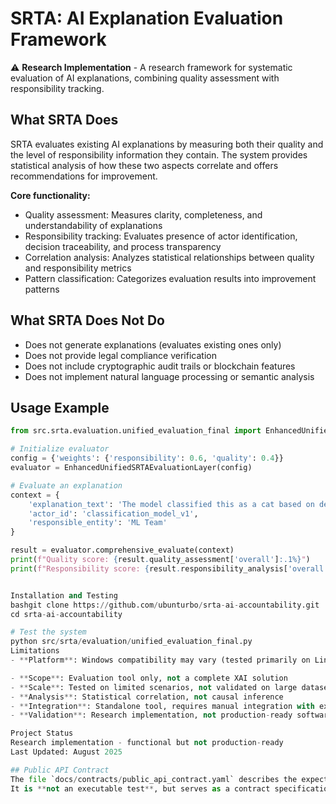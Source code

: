 # SRTA: AI Explanation Evaluation Framework

⚠️ **Research Implementation** - A research framework for systematic evaluation of AI explanations, combining quality assessment with responsibility tracking.

## What SRTA Does

SRTA evaluates existing AI explanations by measuring both their quality and the level of responsibility information they contain. The system provides statistical analysis of how these two aspects correlate and offers recommendations for improvement.

**Core functionality:**
- Quality assessment: Measures clarity, completeness, and understandability of explanations
- Responsibility tracking: Evaluates presence of actor identification, decision traceability, and process transparency
- Correlation analysis: Analyzes statistical relationships between quality and responsibility metrics
- Pattern classification: Categorizes evaluation results into improvement patterns

## What SRTA Does Not Do

- Does not generate explanations (evaluates existing ones only)
- Does not provide legal compliance verification
- Does not include cryptographic audit trails or blockchain features
- Does not implement natural language processing or semantic analysis

## Usage Example

```python
from src.srta.evaluation.unified_evaluation_final import EnhancedUnifiedSRTAEvaluationLayer

# Initialize evaluator
config = {'weights': {'responsibility': 0.6, 'quality': 0.4}}
evaluator = EnhancedUnifiedSRTAEvaluationLayer(config)

# Evaluate an explanation
context = {
    'explanation_text': 'The model classified this as a cat based on detected features...',
    'actor_id': 'classification_model_v1',
    'responsible_entity': 'ML Team'
}

result = evaluator.comprehensive_evaluate(context)
print(f"Quality score: {result.quality_assessment['overall']:.1%}")
print(f"Responsibility score: {result.responsibility_analysis['overall']:.1%}")


Installation and Testing
bashgit clone https://github.com/ubunturbo/srta-ai-accountability.git
cd srta-ai-accountability

# Test the system
python src/srta/evaluation/unified_evaluation_final.py
Limitations
- **Platform**: Windows compatibility may vary (tested primarily on Linux/macOS)

- **Scope**: Evaluation tool only, not a complete XAI solution
- **Scale**: Tested on limited scenarios, not validated on large datasets
- **Analysis**: Statistical correlation, not causal inference
- **Integration**: Standalone tool, requires manual integration with existing systems
- **Validation**: Research implementation, not production-ready software

Project Status
Research implementation - functional but not production-ready
Last Updated: August 2025

## Public API Contract
The file `docs/contracts/public_api_contract.yaml` describes the expected public API.
It is **not an executable test**, but serves as a contract specification for integration testing or schema validation.
